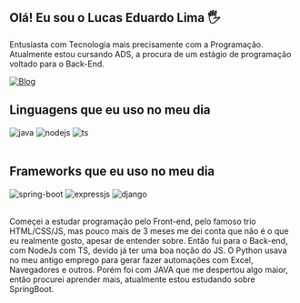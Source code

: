 ## Olá! Eu sou o Lucas Eduardo Lima 🖐️

Entusiasta com Tecnologia mais precisamente com a Programação. Atualmente estou cursando ADS, a procura de um estágio de programação voltado para o Back-End.

[![Blog](https://img.shields.io/badge/LinkedIn-0077B5?style=for-the-badge&logo=linkedin&logoColor=white)](https://www.linkedin.com/in/lucaserolima/)

## Linguagens que eu uso no meu dia

<div style="display: inline_block">
  <img align="center" alt="java" src="https://img.shields.io/badge/Java-ED8B00?style=for-the-badge&logo=openjdk&logoColor=white" />
  <img align="center" alt="nodejs" src="https://img.shields.io/badge/Node%20js-339933?style=for-the-badge&logo=nodedotjs&logoColor=white" />
  <img align="center" alt="ts" src="https://img.shields.io/badge/TypeScript-007ACC?style=for-the-badge&logo=typescript&logoColor=white" />
</div><br/>

## Frameworks que eu uso no meu dia

<div style="display: inline_block">
  <img align="center" alt="spring-boot" src="https://img.shields.io/badge/Spring_Boot-F2F4F9?style=for-the-badge&logo=spring-boot" />
  <img align="center" alt="expressjs" src="https://img.shields.io/badge/Express%20js-000000?style=for-the-badge&logo=express&logoColor=white" />
  <img align="center" alt="django" src="https://img.shields.io/badge/Django-092E20?style=for-the-badge&logo=django&logoColor=green" />
</div><br/>

Começei a estudar programação pelo Front-end, pelo famoso trio HTML/CSS/JS, mas pouco mais de 3 meses me dei conta que não é o que eu realmente gosto, apesar de entender sobre.
Então fui para o Back-end, com NodeJs com TS, devido já ter uma boa noção do JS. O Python usava no meu antigo emprego para gerar fazer automações com Excel, Navegadores e outros.
Porém foi com JAVA que me despertou algo maior, então procurei aprender mais, atualmente estou estudando sobre SpringBoot.
